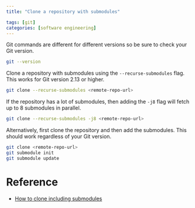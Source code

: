 ```yaml
---
title: "Clone a repository with submodules"

tags: [git]
categories: [software engineering]
---
```


Git commands are different for different versions so be sure to check your Git version.

```bash
git --version
```

Clone a repository with submodules using the `--recurse-submodules` flag. This works for Git version 2.13 or higher.

```bash
git clone --recurse-submodules <remote-repo-url>
```

If the repository has a lot of submodules, then adding the `-j8` flag will fetch up to 8 submodules in parallel.

```bash
git clone --recurse-submodules -j8 <remote-repo-url>
```

Alternatively, first clone the repository and then add the submodules. This should work regardless of your Git version.

```bash
git clone <remote-repo-url>
git submodule init
git submodule update
```

# Reference

- [How to clone including submodules](https://www.w3docs.com/snippets/git/how-to-clone-including-submodules.html)
